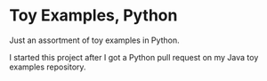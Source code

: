 # Toy Examples, Python

Just an assortment of toy examples in Python.

I started this project after I got a Python pull request on my Java toy examples repository.

